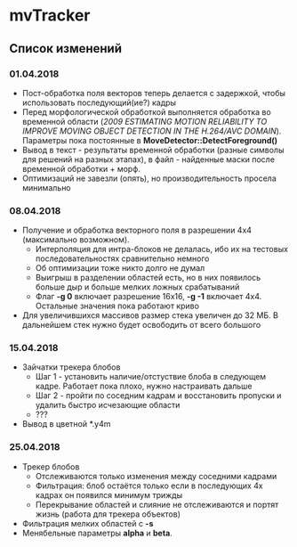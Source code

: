 # mvTracker #

## Список изменений ##

### 01.04.2018 ###
* Пост-обработка поля векторов теперь делается с задержкой, чтобы использовать последующий(ие?) кадры
* Перед морфологической обработкой выполняется обработка во временной области (_2009 ESTIMATING MOTION RELIABILITY TO IMPROVE MOVING OBJECT DETECTION IN THE H.264/AVC DOMAIN_). Параметры пока постоянные в **MoveDetector::DetectForeground()**
* Вывод в текст - результаты временной обработки (разные символы для решений на разных этапах), в файл - найденные маски после временной обработки + морф.
* Оптимизаций не завезли (опять), но производительность просела минимально

### 08.04.2018 ###

* Получение и обработка векторного поля в разрешении 4х4 (максимально возможном). 
  - Интерполяция для интра-блоков не делалась, ибо их на тестовых последовательностях сравнительно немного
  - Об оптимизации тоже никто долго не думал
  - Выигрыш в разделении областей есть, но в них появилось больше дыр и больше мелких ложных срабатываний
  - Флаг **-g 0** включает разрешение 16х16, **-g -1** включает 4х4. Остальные значения пока работают криво
* Для увеличившихся массивов размер стека увеличен до 32 МБ. В дальнейшем стек нужно будет освободить от всего большого

### 15.04.2018 ###

* Зайчатки трекера блобов
  - Шаг 1 - установить наличие/отстуствие блоба в следующем кадре. Работает пока плохо, нужно настраивать дальше
  - Шаг 2 - пройти по соседним кадрам и восстановить пропуски и удалить быстро исчезающие области
  - ???
* Вывод в цветной *.y4m

### 25.04.2018 ###

* Трекер блобов
  - Отслеживаются только изменения между соседними кадрами
  - Фильтрация: блоб остаётся только если в последующих 4х кадрах он появился минимум трижды
  - Перекрывание областей и слияние не отслеживаются и портят жизнь (работа для трекера объектов)
* Фильтрация мелких областей с **-s <n>**
* Менябельные параметры **alpha** и **beta**.